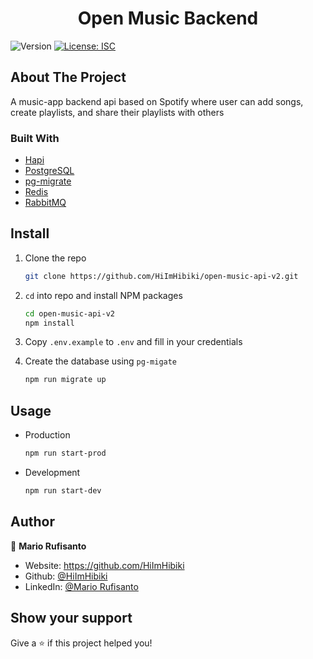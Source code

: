 <h1 align="center">Open Music Backend</h1>
<p>
  <img alt="Version" src="https://img.shields.io/badge/version-2.0.0-blue.svg?cacheSeconds=2592000" />
  <a href="#" target="_blank">
    <img alt="License: ISC" src="https://img.shields.io/badge/License-MIT-yellow.svg" />
  </a>
</p>

## About The Project

A music-app backend api based on Spotify where user can add songs, create playlists, and share their playlists with others


### Built With

- [Hapi](https://hapi.dev/)
- [PostgreSQL](https://www.postgresql.org/)
- [pg-migrate](https://github.com/salsita/node-pg-migrate)
- [Redis](https://redis.io/)
- [RabbitMQ](https://www.rabbitmq.com/)


## Install

1. Clone the repo
   ```sh
   git clone https://github.com/HiImHibiki/open-music-api-v2.git
   ```
2. `cd` into repo and install NPM packages
   ```sh
   cd open-music-api-v2
   npm install
   ```
3. Copy `.env.example` to `.env` and fill in your credentials

4. Create the database using `pg-migate`
   ```sh
   npm run migrate up
   ```

## Usage

- Production
  ```sh
  npm run start-prod
  ```
- Development
  ```sh
  npm run start-dev
  ```


## Author

👤 **Mario Rufisanto**

- Website: https://github.com/HiImHibiki
- Github: [@HiImHibiki](https://github.com/HiImHibiki)
- LinkedIn: [@Mario Rufisanto](https://www.linkedin.com/in/mario-rufisanto-a8817a202/)

## Show your support

Give a ⭐️ if this project helped you!
